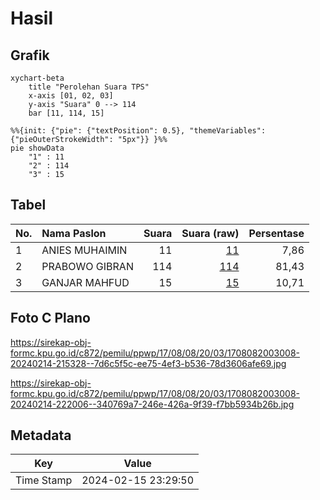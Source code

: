 # Hasil

## Grafik

```mermaid
xychart-beta
    title "Perolehan Suara TPS"
    x-axis [01, 02, 03]
    y-axis "Suara" 0 --> 114
    bar [11, 114, 15]
```

```mermaid
%%{init: {"pie": {"textPosition": 0.5}, "themeVariables": {"pieOuterStrokeWidth": "5px"}} }%%
pie showData
    "1" : 11
    "2" : 114
    "3" : 15
```

## Tabel

| No. | Nama Paslon    | Suara | Suara (raw) | Persentase |
|:--- |:-------------- | -----:| -----------:| ----------:|
| 1   | ANIES MUHAIMIN | 11    | [11][p-1]   | 7,86       |
| 2   | PRABOWO GIBRAN | 114   | [114][p-2]  | 81,43      |
| 3   | GANJAR MAHFUD  | 15    | [15][p-3]   | 10,71      |


[p-1]: https://github.com/gigit-pemilu/pemilu-2024-17-bengkulu/blob/main/pilpres/hitung-suara/sub/17-bengkulu/sub/08-kepahiang/sub/08-muara-kemumu/sub/2003-batu-bandung/sub/008-tps/sub/paslon-1.txt
[p-2]: https://github.com/gigit-pemilu/pemilu-2024-17-bengkulu/blob/main/pilpres/hitung-suara/sub/17-bengkulu/sub/08-kepahiang/sub/08-muara-kemumu/sub/2003-batu-bandung/sub/008-tps/sub/paslon-2.txt
[p-3]: https://github.com/gigit-pemilu/pemilu-2024-17-bengkulu/blob/main/pilpres/hitung-suara/sub/17-bengkulu/sub/08-kepahiang/sub/08-muara-kemumu/sub/2003-batu-bandung/sub/008-tps/sub/paslon-3.txt

## Foto C Plano

https://sirekap-obj-formc.kpu.go.id/c872/pemilu/ppwp/17/08/08/20/03/1708082003008-20240214-215328--7d6c5f5c-ee75-4ef3-b536-78d3606afe69.jpg

https://sirekap-obj-formc.kpu.go.id/c872/pemilu/ppwp/17/08/08/20/03/1708082003008-20240214-222006--340769a7-246e-426a-9f39-f7bb5934b26b.jpg


## Metadata

| Key        | Value               |
| ---------- | ------------------- |
| Time Stamp | 2024-02-15 23:29:50 |




